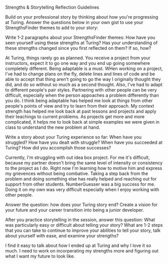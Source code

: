 Strengths & Storytelling Reflection Guidelines

Build on your professional story by thinking about how you're progressing at Turing. Answer the questions below in your own gist to use your StrengthsFinder themes to add to your story:

Write 1-2 paragraphs about your StrengthsFinder themes: How have you seen yourself using these strengths at Turing? Has your understanding of these strengths changed since you first reflected on them? If so, how?

At Turing, things rarely go as planned. You receive a project from your instructors, expect it to go one way and you end up going somewhere completely different. Being adaptable is a must. WHen working on a project, I've had to change plans on the fly, delete lines and lines of code and be able to accept that thing aren't going to go the way I originally thought they did, and do so without so much as a second thought. Also, I've had to adapt to different people's pair styles. Partnering with other people can be very difficult, especially when the person appoaches a problem differently than you do. I think being adaptable has helped me look at things from other people's points of view and try to learn from their approach.
  My context strength has helped me look back at past lessons and projects and apply their teachings to current problems. As projects get more and more complicated, it helps me to look back at simple examples we were given in class to understand the new problem at hand.

Write a story about your Turing experience so far: When have you struggled? How have you dealt with struggle? When have you succeeded at Turing? How did you accomplish those successes?
  
  Currently, I'm struggling with out idea box project. For me it's difficult, because my partner doesn't bring the same level of intensity or consistency to the project as I do. Right now I'm learning how to motive him and express my grievences without being combative. Taking a step back from the problem and doing something else has really helped and reaching out for support from other students.
NumberGuesser was a big success for me. Doing it on my own was very difficult especially when I enjoy working with other people.
  
Answer the question: how does your Turing story end? Create a vision for your future and your career transition into being a junior developer.



After you practice storytelling in the session, answer this question: What was particularly easy or difficult about telling your story? What are 1-2 steps that you can take to continue to improve your abilities to tell your story, talk about yourself with ease, and examine your strengths?

I find it easy to talk about how I ended up at Turing and why I love it so much. I need to work on incorperating my strengths more and figuring out what I want my future to look like.
